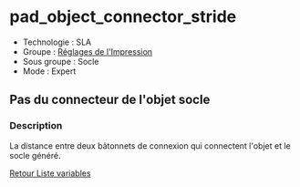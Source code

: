 # pad_object_connector_stride

* Technologie : SLA
* Groupe : [Réglages de l'Impression](../sla_printer/sla_parameters.md)
* Sous groupe : Socle
* Mode : Expert

##  Pas du connecteur de l'objet socle

### Description

La distance entre deux bâtonnets de connexion qui connectent l'objet et le socle généré.

[Retour Liste variables](variable_list.md)